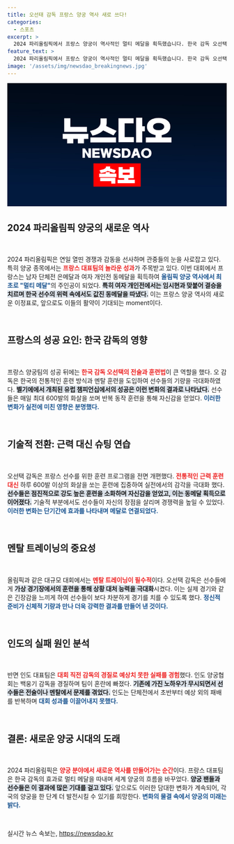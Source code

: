 ```yaml
---
title: 오선태 감독 프랑스 양궁 역사 새로 쓰다!
categories:
  - 스포츠
excerpt: >
  2024 파리올림픽에서 프랑스 양궁이 역사적인 멀티 메달을 획득했습니다. 한국 감독 오선택의 혁신적인 훈련법 덕분에 단체전 은메달과 여자 개인전 동메달을 따낸 프랑스. 반면, 인도는 감독 경질로 메달 빈손에 그치며 아쉬움을 남겼습니다.
feature_text: >
  2024 파리올림픽에서 프랑스 양궁이 역사적인 멀티 메달을 획득했습니다. 한국 감독 오선택의 혁신적인 훈련법 덕분에 단체전 은메달과 여자 개인전 동메달을 따낸 프랑스. 반면, 인도는 감독 경질로 메달 빈손에 그치며 아쉬움을 남겼습니다.
image: '/assets/img/newsdao_breakingnews.jpg'
---
```


<p><img src="/assets/img/newsdao_breakingnews.jpg" alt="firstkoreanews 속보" /></p>

<h2 data-ke-size="size26">2024 파리올림픽 양궁의 새로운 역사</h2>

<p data-ke-size="size16">&nbsp;</p>

<p>2024 파리올림픽은 연일 열띤 경쟁과 감동을 선사하며 관중들의 눈을 사로잡고 있다. 특히 양궁 종목에서는 <b><span style="color: #ee2323;">프랑스 대표팀의 놀라운 성과</span></b>가 주목받고 있다. 이번 대회에서 프랑스는 남자 단체전 은메달과 여자 개인전 동메달을 획득하여 <b><span style="color: #1a5490;">올림픽 양궁 역사에서 최초로 "멀티 메달"</span></b>의 주인공이 되었다. <b><span style="background-color: #21538527;">특히 여자 개인전에서는 임시현과 맞붙어 결승을 치르며 한국 선수의 위력 속에서도 값진 동메달을 따냈다.</span></b> 이는 프랑스 양궁 역사의 새로운 이정표로, 앞으로도 이들의 활약이 기대되는 moment이다.</p>

<p data-ke-size="size16">&nbsp;</p>

<h2 data-ke-size="size26">프랑스의 성공 요인: 한국 감독의 영향</h2>

<p data-ke-size="size16">&nbsp;</p>

<p>프랑스 양궁팀의 성공 뒤에는 <b><span style="color: #ee2323;">한국 감독 오선택의 전술과 훈련법</span></b>이 큰 역할을 했다. 오 감독은 한국의 전통적인 훈련 방식과 멘탈 훈련을 도입하여 선수들의 기량을 극대화하였다. <b><span style="background-color: #21538527;">벨기에에서 개최된 유럽 챔피언십에서의 성공은 이런 변화의 결과로 나타났다.</span></b> 선수들은 매일 최대 600발의 화살을 쏘며 반복 동작 훈련을 통해 자신감을 얻었다. <b><span style="color: #1a5490;">이러한 변화가 실전에 미친 영향은 분명했다.</span></b></p>

<p data-ke-size="size16">&nbsp;</p>

<h2 data-ke-size="size26">기술적 전환: 근력 대신 슈팅 연습</h2>

<p data-ke-size="size16">&nbsp;</p>

<p>오선택 감독은 프랑스 선수를 위한 훈련 프로그램을 전면 개편했다. <b><span style="color: #ee2323;">전통적인 근력 훈련 대신</span></b> 하루 600발 이상의 화살을 쏘는 훈련에 집중하여 실전에서의 감각을 극대화 했다. <b><span style="background-color: #21538527;">선수들은 점진적으로 강도 높은 훈련을 소화하며 자신감을 얻었고, 이는 동메달 획득으로 이어졌다.</span></b> 기술적 부분에서도 선수들이 자신의 장점을 살리며 경쟁력을 높일 수 있었다. <b><span style="color: #1a5490;">이러한 변화는 단기간에 효과를 나타내며 메달로 연결되었다.</span></b></p>

<p data-ke-size="size16">&nbsp;</p>

<h2 data-ke-size="size26">멘탈 트레이닝의 중요성</h2>

<p data-ke-size="size16">&nbsp;</p>

<p>올림픽과 같은 대규모 대회에서는 <b><span style="color: #ee2323;">멘탈 트레이닝이 필수적</span></b>이다. 오선택 감독은 선수들에게 <b><span style="background-color: #21538527;">가상 경기장에서의 훈련을 통해 상황 대처 능력을 극대화</span></b>시켰다. 이는 실제 경기와 같은 긴장감을 느끼게 하여 선수들이 보다 차분하게 경기를 치를 수 있도록 했다. <b><span style="color: #1a5490;">정신적 준비가 신체적 기량과 만나 더욱 강력한 결과를 만들어 낸 것이다.</span></b></p>

<p data-ke-size="size16">&nbsp;</p>

<h2 data-ke-size="size26">인도의 실패 원인 분석</h2>

<p data-ke-size="size16">&nbsp;</p>

<p>반면 인도 대표팀은 <b><span style="color: #ee2323;">대회 직전 감독의 경질로 예상치 못한 실패를 경험</span></b>했다. 인도 양궁협회는 백웅기 감독을 경질하며 팀이 혼란에 빠졌다. <b><span style="background-color: #21538527;">기존에 가진 노하우가 무시되면서 선수들은 전술이나 멘탈에서 문제를 겪었다.</span></b> 인도는 단체전에서 초반부터 예상 외의 패배를 반복하며 <b><span style="color: #1a5490;">대회 성과를 이끌어내지 못했다.</span></b></p>

<p data-ke-size="size16">&nbsp;</p>

<h2 data-ke-size="size26">결론: 새로운 양궁 시대의 도래</h2>

<p data-ke-size="size16">&nbsp;</p>

<p>2024 파리올림픽은 <b><span style="color: #ee2323;">양궁 분야에서 새로운 역사를 만들어가는 순간</span></b>이다. 프랑스 대표팀은 한국 감독의 효과로 멀티 메달을 따내며 세계 양궁의 흐름을 바꾸었다. <b><span style="background-color: #21538527;">양궁 팬들과 선수들은 이 결과에 많은 기대를 걸고 있다.</span></b> 앞으로도 이러한 담대한 변화가 계속되어, 각국의 양궁을 한 단계 더 발전시킬 수 있기를 희망한다. <b><span style="color: #1a5490;">변화의 물결 속에서 양궁의 미래는 밝다.</span></b></p>

<p data-ke-size="size16">&nbsp;</p>
실시간 뉴스 속보는, <a href="https://newsdao.kr" rel="dofollow">https://newsdao.kr</a>



